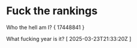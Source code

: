 # Fuck the rankings

Who the hell am I?
{ 17448841 }

What fucking year is it?
[ 2025-03-23T21:33:20Z ]
